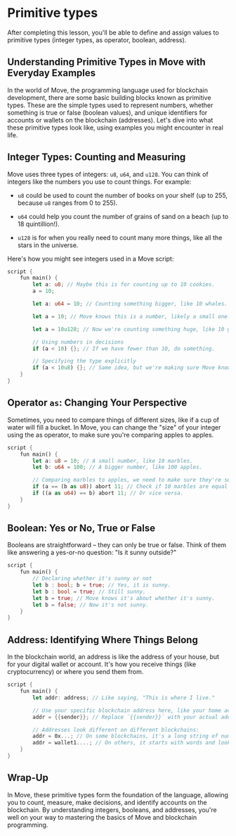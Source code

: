 # Primitive types

After completing this lesson, you'll be able to define and assign values to primitive types (integer types, as operator, boolean, address).

## Understanding Primitive Types in Move with Everyday Examples

In the world of Move, the programming language used for blockchain development, there are some basic building blocks known as primitive types. These are the simple types used to represent numbers, whether something is true or false (boolean values), and unique identifiers for accounts or wallets on the blockchain (addresses). Let's dive into what these primitive types look like, using examples you might encounter in real life.

## Integer Types: Counting and Measuring

Move uses three types of integers: `u8`, `u64`, and `u128`. You can think of integers like the numbers you use to count things. For example:

* `u8` could be used to count the number of books on your shelf (up to 255, because `u8` ranges from 0 to 255).

* `u64` could help you count the number of grains of sand on a beach (up to 18 quintillion!).

* `u128` is for when you really need to count many more things, like all the stars in the universe.

Here's how you might see integers used in a Move script:

```rust
script {
    fun main() {
        let a: u8; // Maybe this is for counting up to 10 cookies.
        a = 10;

        let a: u64 = 10; // Counting something bigger, like 10 whales.

        let a = 10; // Move knows this is a number, likely a small one.

        let a = 10u128; // Now we're counting something huge, like 10 galaxies!

        // Using numbers in decisions
        if (a < 10) {}; // If we have fewer than 10, do something.

        // Specifying the type explicitly
        if (a < 10u8) {}; // Same idea, but we're making sure Move knows the size.
    }
}
```

## Operator `as`: Changing Your Perspective

Sometimes, you need to compare things of different sizes, like if a cup of water will fill a bucket. In Move, you can change the "size" of your integer using the as operator, to make sure you're comparing apples to apples.

```rust
script {
    fun main() {
        let a: u8 = 10; // A small number, like 10 marbles.
        let b: u64 = 100; // A bigger number, like 100 apples.

        // Comparing marbles to apples, we need to make sure they're seen the same way.
        if (a == (b as u8)) abort 11; // Check if 10 marbles are equal to 100 apples, viewed as marbles.
        if ((a as u64) == b) abort 11; // Or vice versa.
    }
}
```

## Boolean: Yes or No, True or False

Booleans are straightforward – they can only be true or false. Think of them like answering a yes-or-no question: "Is it sunny outside?"

```rust
script {
    fun main() {
        // Declaring whether it's sunny or not
        let b : bool; b = true; // Yes, it is sunny.
        let b : bool = true; // Still sunny.
        let b = true; // Move knows it's about whether it's sunny.
        let b = false; // Now it's not sunny.
    }
}
```

## Address: Identifying Where Things Belong

In the blockchain world, an address is like the address of your house, but for your digital wallet or account. It's how you receive things (like cryptocurrency) or where you send them from.

```rust
script {
    fun main() {
        let addr: address; // Like saying, "This is where I live."

        // Use your specific blockchain address here, like your home address but for digital transactions.
        addr = {{sender}}; // Replace `{{sender}}` with your actual address.

        // Addresses look different on different blockchains:
        addr = 0x...; // On some blockchains, it's a long string of numbers and letters.
        addr = wallet1....; // On others, it starts with words and looks a bit friendlier.
    }
}
```

## Wrap-Up

In Move, these primitive types form the foundation of the language, allowing you to count, measure, make decisions, and identify accounts on the blockchain. By understanding integers, booleans, and addresses, you're well on your way to mastering the basics of Move and blockchain programming.
